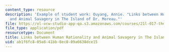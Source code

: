```yaml
---
content_type: resource
description: 'Example of student work: Ouyang, Annie. "Links between Human Rationality
  and Animal Savagery in The Island of Dr. Moreau."'
file: https://ol-ocw-studio-app-qa.s3.amazonaws.com/courses/21l-017-the-art-of-the-probable-literature-and-probability-spring-2008/ab1f6fc805a841bb8ec009a6638dce15_essay3_ouyang.pdf
file_type: application/pdf
resourcetype: Document
title: Links between Human Rationality and Animal Savagery in The Island of Dr. Moreau
uid: ab1f6fc8-05a8-41bb-8ec0-09a6638dce15
---
```


